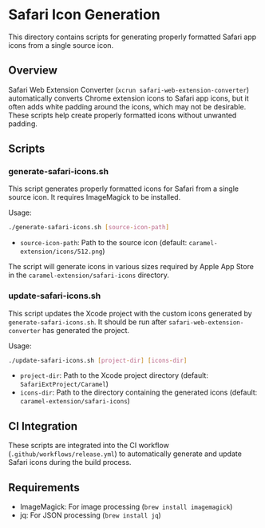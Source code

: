 # Safari Icon Generation

This directory contains scripts for generating properly formatted Safari app icons from a single source icon.

## Overview

Safari Web Extension Converter (`xcrun safari-web-extension-converter`) automatically converts Chrome extension icons to Safari app icons, but it often adds white padding around the icons, which may not be desirable. These scripts help create properly formatted icons without unwanted padding.

## Scripts

### generate-safari-icons.sh

This script generates properly formatted icons for Safari from a single source icon. It requires ImageMagick to be installed.

Usage:
```bash
./generate-safari-icons.sh [source-icon-path]
```

- `source-icon-path`: Path to the source icon (default: `caramel-extension/icons/512.png`)

The script will generate icons in various sizes required by Apple App Store in the `caramel-extension/safari-icons` directory.

### update-safari-icons.sh

This script updates the Xcode project with the custom icons generated by `generate-safari-icons.sh`. It should be run after `safari-web-extension-converter` has generated the project.

Usage:
```bash
./update-safari-icons.sh [project-dir] [icons-dir]
```

- `project-dir`: Path to the Xcode project directory (default: `SafariExtProject/Caramel`)
- `icons-dir`: Path to the directory containing the generated icons (default: `caramel-extension/safari-icons`)

## CI Integration

These scripts are integrated into the CI workflow (`.github/workflows/release.yml`) to automatically generate and update Safari icons during the build process.

## Requirements

- ImageMagick: For image processing (`brew install imagemagick`)
- jq: For JSON processing (`brew install jq`) 